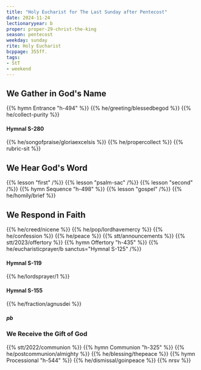 ```yaml
---
title: "Holy Eucharist for The Last Sunday after Pentecost"
date: 2024-11-24
lectionaryyear: b
proper: proper-29-christ-the-king
season: pentecost
weekday: sunday
rite: Holy Eucharist
bcppage: 355ff.
tags:
- StT
- weekend
---
```

## We Gather in God's Name
{{% hymn Entrance "h-494" %}}
{{% he/greeting/blessedbegod %}}
{{% he/collect-purity %}}
#### Hymnal S-280
{{% he/songofpraise/gloriaexcelsis %}}
{{% he/propercollect %}}
{{% rubric-sit %}}
## We Hear God's Word
{{% lesson "first" /%}}
{{% lesson "psalm-sac" /%}}
{{% lesson "second" /%}}
{{% hymn Sequence "h-498" %}}
{{% lesson "gospel" /%}}
{{% he/homily/brief %}}
## We Respond in Faith
{{% he/creed/nicene %}}
{{% he/pop/lordhavemercy %}}
{{% he/confession %}}
{{% he/peace %}}
{{% stt/announcements %}}
{{% stt/2023/offertory %}}
{{% hymn Offertory "h-435" %}}
{{% he/eucharisticprayer/b sanctus="Hymnal S-125" /%}}
#### Hymnal S-119
{{% he/lordsprayer/1 %}}
#### Hymnal S-155
{{% he/fraction/agnusdei %}}
##### pb
### We Receive the Gift of God
{{% stt/2022/communion %}}
{{% hymn Communion "h-325" %}}
{{% he/postcommunion/almighty %}}
{{% he/blessing/thepeace %}}
{{% hymn Processional "h-544" %}}
{{% he/dismissal/goinpeace %}}
{{% nrsv %}}

